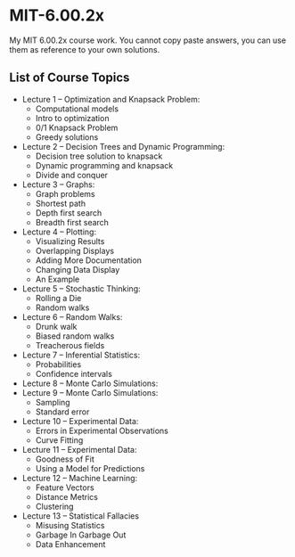 # MIT-6.00.2x

My MIT 6.00.2x course work. You cannot copy paste answers, you can use them as reference to your own solutions.

## List of Course Topics

* Lecture 1 – Optimization and Knapsack Problem:
  * Computational models
  * Intro to optimization
  * 0/1 Knapsack Problem
  * Greedy solutions
* Lecture 2 – Decision Trees and Dynamic Programming:
  * Decision tree solution to knapsack
  * Dynamic programming and knapsack
  * Divide and conquer
* Lecture 3 – Graphs:
  * Graph problems
  * Shortest path
  * Depth first search
  * Breadth first search
* Lecture 4 – Plotting:
  * Visualizing Results
  * Overlapping Displays
  * Adding More Documentation
  * Changing Data Display
  * An Example
* Lecture 5 – Stochastic Thinking:
  * Rolling a Die
  * Random walks
* Lecture 6 – Random Walks:
  * Drunk walk
  * Biased random walks
  * Treacherous fields
* Lecture 7 – Inferential Statistics:
  * Probabilities
  * Confidence intervals
* Lecture 8 – Monte Carlo Simulations:
* Lecture 9 – Monte Carlo Simulations:
  * Sampling
  * Standard error
* Lecture 10 – Experimental Data:
  * Errors in Experimental Observations
  * Curve Fitting
* Lecture 11 – Experimental Data:
  * Goodness of Fit
  * Using a Model for Predictions
* Lecture 12 – Machine Learning:
  * Feature Vectors
  * Distance Metrics
  * Clustering
* Lecture 13 – Statistical Fallacies
  * Misusing Statistics
  * Garbage In Garbage Out
  * Data Enhancement
